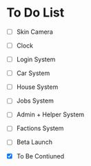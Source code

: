 # To Do List

- [ ] Skin Camera
- [ ] Clock
- [ ] Login System
- [ ] Car System
- [ ] House System
- [ ] Jobs System
- [ ] Admin + Helper System
- [ ] Factions System

- [ ] Beta Launch
- [X] To Be Contiuned
